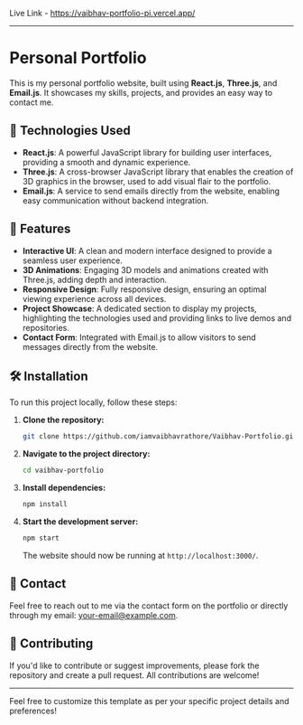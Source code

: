 Live Link - https://vaibhav-portfolio-pi.vercel.app/

---



# Personal Portfolio

This is my personal portfolio website, built using **React.js**, **Three.js**, and **Email.js**. It showcases my skills, projects, and provides an easy way to contact me.

## 🚀 Technologies Used

- **React.js**: A powerful JavaScript library for building user interfaces, providing a smooth and dynamic experience.
- **Three.js**: A cross-browser JavaScript library that enables the creation of 3D graphics in the browser, used to add visual flair to the portfolio.
- **Email.js**: A service to send emails directly from the website, enabling easy communication without backend integration.

## 🎨 Features

- **Interactive UI**: A clean and modern interface designed to provide a seamless user experience.
- **3D Animations**: Engaging 3D models and animations created with Three.js, adding depth and interaction.
- **Responsive Design**: Fully responsive design, ensuring an optimal viewing experience across all devices.
- **Project Showcase**: A dedicated section to display my projects, highlighting the technologies used and providing links to live demos and repositories.
- **Contact Form**: Integrated with Email.js to allow visitors to send messages directly from the website.

## 🛠️ Installation

To run this project locally, follow these steps:

1. **Clone the repository:**

   ```bash
   git clone https://github.com/iamvaibhavrathore/Vaibhav-Portfolio.git
   ```

2. **Navigate to the project directory:**

   ```bash
   cd vaibhav-portfolio
   ```

3. **Install dependencies:**

   ```bash
   npm install
   ```

4. **Start the development server:**

   ```bash
   npm start
   ```

   The website should now be running at `http://localhost:3000/`.

## 📧 Contact

Feel free to reach out to me via the contact form on the portfolio or directly through my email: [your-email@example.com](mailto:iamvaibhavrathore@gmail.com).

## 🌟 Contributing

If you'd like to contribute or suggest improvements, please fork the repository and create a pull request. All contributions are welcome!



---

Feel free to customize this template as per your specific project details and preferences!

